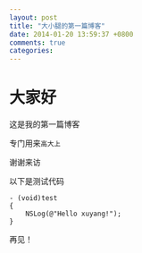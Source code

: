 ```yaml
---
layout: post
title: "大小腿的第一篇博客"
date: 2014-01-20 13:59:37 +0800
comments: true
categories: 
---
```


# 大家好

这是我的第一篇博客

专门用来`高大上`

谢谢来访

以下是测试代码

```objc
- (void)test
{
	NSLog(@"Hello xuyang!");
}
```

再见！
